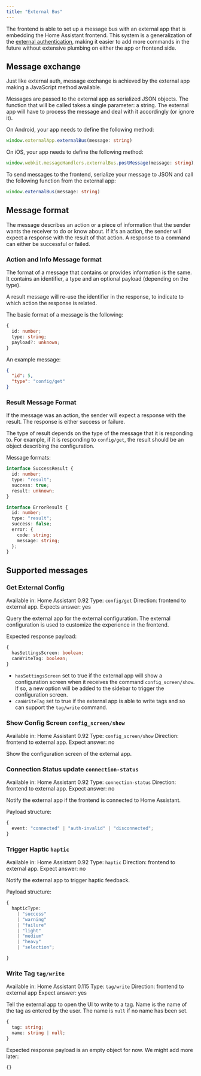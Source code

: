 ```yaml
---
title: "External Bus"
---
```


The frontend is able to set up a message bus with an external app that is embedding the Home Assistant frontend. This system is a generalization of the [external authentication](frontend/external-authentication.md), making it easier to add more commands in the future without extensive plumbing on either the app or frontend side.

## Message exchange

Just like external auth, message exchange is achieved by the external app making a JavaScript method available.

Messages are passed to the external app as serialized JSON objects. The function that will be called takes a single parameter: a string. The external app will have to process the message and deal with it accordingly (or ignore it).

On Android, your app needs to define the following method:

```ts
window.externalApp.externalBus(message: string)
```

On iOS, your app needs to define the following method:

```ts
window.webkit.messageHandlers.externalBus.postMessage(message: string);
```

To send messages to the frontend, serialize your message to JSON and call the following function from the external app:

```ts
window.externalBus(message: string)
```

## Message format

The message describes an action or a piece of information that the sender wants the receiver to do or know about. If it's an action, the sender will expect a response with the result of that action. A response to a command can either be successful or failed.

### Action and Info Message format

The format of a message that contains or provides information is the same. It contains an identifier, a type and an optional payload (depending on the type).

A result message will re-use the identifier in the response, to indicate to which action the response is related.

The basic format of a message is the following:

```ts
{
  id: number;
  type: string;
  payload?: unknown;
}
```

An example message:

```json
{
  "id": 5,
  "type": "config/get"
}
```

### Result Message Format

If the message was an action, the sender will expect a response with the result. The response is either success or failure.

The type of result depends on the type of the message that it is responding to. For example, if it is responding to `config/get`, the result should be an object describing the configuration.

Message formats:

```ts
interface SuccessResult {
  id: number;
  type: "result";
  success: true;
  result: unknown;
}

interface ErrorResult {
  id: number;
  type: "result";
  success: false;
  error: {
    code: string;
    message: string;
  };
}
```

## Supported messages

### Get External Config

Available in: Home Assistant 0.92
Type: `config/get`
Direction: frontend to external app.
Expects answer: yes

Query the external app for the external configuration. The external configuration is used to customize the experience in the frontend.

Expected response payload:

```ts
{
  hasSettingsScreen: boolean;
  canWriteTag: boolean;
}
```

- `hasSettingsScreen` set to true if the external app will show a configuration screen when it receives the command `config_screen/show`. If so, a new option will be added to the sidebar to trigger the configuration screen.
- `canWriteTag` set to true if the external app is able to write tags and so can support the `tag/write` command.

### Show Config Screen `config_screen/show`

Available in: Home Assistant 0.92
Type: `config_screen/show`
Direction: frontend to external app.
Expect answer: no

Show the configuration screen of the external app.

### Connection Status update `connection-status`

Available in: Home Assistant 0.92
Type: `connection-status`
Direction: frontend to external app.
Expect answer: no

Notify the external app if the frontend is connected to Home Assistant.

Payload structure:

```ts
{
  event: "connected" | "auth-invalid" | "disconnected";
}
```

### Trigger Haptic `haptic`

Available in: Home Assistant 0.92
Type: `haptic`
Direction: frontend to external app.
Expect answer: no

Notify the external app to trigger haptic feedback.

Payload structure:

```ts
{
  hapticType:
    | "success"
    | "warning"
    | "failure"
    | "light"
    | "medium"
    | "heavy"
    | "selection";

}
```

### Write Tag `tag/write`

Available in: Home Assistant 0.115
Type: `tag/write`
Direction: frontend to external app
Expect answer: yes

Tell the external app to open the UI to write to a tag. Name is the name of the tag as entered by the user. The name is `null` if no name has been set.

```ts
{
  tag: string;
  name: string | null;
}
```

Expected response payload is an empty object for now. We might add more later:

```ts
{}
```
